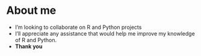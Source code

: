 # About me

-  I’m looking to collaborate on R and Python projects
-  I’ll appreciate any assistance that would help me improve my knowledge of R and Python.
-  **Thank you**
